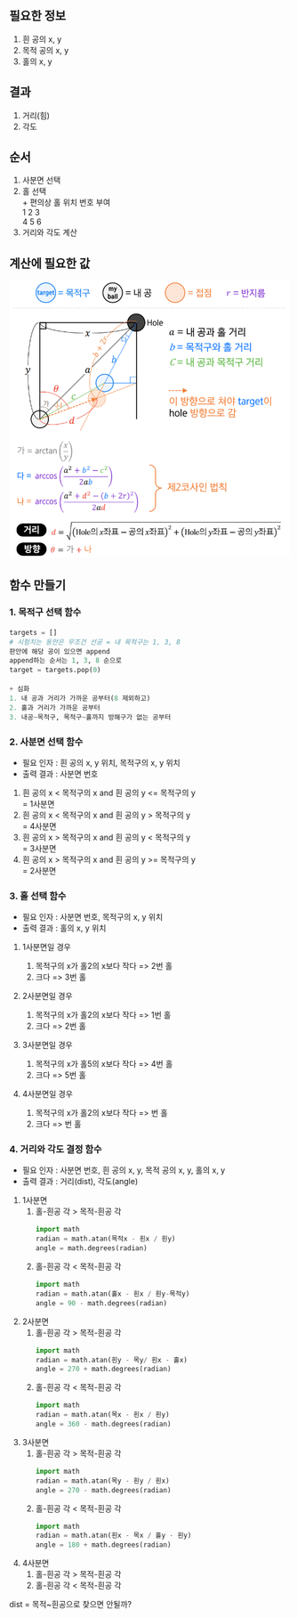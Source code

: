 ## 필요한 정보
1. 흰 공의 x, y
2. 목적 공의 x, y
3. 홀의 x, y

## 결과
1. 거리(힘)
2. 각도

## 순서
1. 사분면 선택
2. 홀 선택  
  \+ 편의상 홀 위치 번호 부여  
   1 2 3  
   4 5 6
3. 거리와 각도 계산

## 계산에 필요한 값
![삼각함수](삼각함수.png)

## 함수 만들기
### 1. 목적구 선택 함수
```python
targets = []
# 시험치는 동안은 무조건 선공 = 내 목적구는 1, 3, 8
판안에 해당 공이 있으면 append
append하는 순서는 1, 3, 8 순으로
target = targets.pop(0)

+ 심화
1. 내 공과 거리가 가까운 공부터(8 제외하고)
2. 홀과 거리가 가까운 공부터
3. 내공~목적구, 목적구~홀까지 방해구가 없는 공부터
```
### 2. 사분면 선택 함수
- 필요 인자 : 흰 공의 x, y 위치, 목적구의 x, y 위치
- 출력 결과 : 사분면 번호
  
1. 흰 공의 x < 목적구의 x and 흰 공의 y <= 목적구의 y  
   = 1사분면
2. 흰 공의 x < 목적구의 x and 흰 공의 y > 목적구의 y  
   = 4사분면
3. 흰 공의 x > 목적구의 x and 흰 공의 y < 목적구의 y  
   = 3사분면
4. 흰 공의 x > 목적구의 x and 흰 공의 y >= 목적구의 y  
   = 2사분면
   
### 3. 홀 선택 함수
- 필요 인자 : 사분면 번호, 목적구의 x, y 위치
- 출력 결과 : 홀의 x, y 위치

1. 1사분면일 경우
   1. 목적구의 x가 홀2의 x보다 작다 => 2번 홀
   2. 크다 => 3번 홀

2. 2사분면일 경우
   1. 목적구의 x가 홀2의 x보다 작다 => 1번 홀
   2. 크다 => 2번 홀

3. 3사분면일 경우
   1. 목적구의 x가 홀5의 x보다 작다 => 4번 홀
   2. 크다 => 5번 홀

4. 4사분면일 경우
   1. 목적구의 x가 홀2의 x보다 작다 => 번 홀
   2. 크다 => 번 홀

### 4. 거리와 각도 결정 함수
- 필요 인자 : 사분면 번호, 흰 공의 x, y, 목적 공의 x, y, 홀의 x, y
- 출력 결과 : 거리(dist), 각도(angle)
1. 1사분면
   1. 홀-흰공 각 > 목적-흰공 각
      ```python
      import math
      radian = math.atan(목적x - 흰x / 흰y)
      angle = math.degrees(radian)
      ```
   2. 홀-흰공 각 < 목적-흰공 각
      ```python
      import math
      radian = math.atan(홀x - 흰x / 흰y-목적y)
      angle = 90 - math.degrees(radian)
      ```
2. 2사분면
   1. 홀-흰공 각 > 목적-흰공 각
       ```python
      import math
      radian = math.atan(흰y - 목y/ 흰x - 홀x)
      angle = 270 + math.degrees(radian)
      ```
   2. 홀-흰공 각 < 목적-흰공 각
       ```python
      import math
      radian = math.atan(목x - 흰x / 흰y)
      angle = 360 - math.degrees(radian)
      ```
3. 3사분면
   1. 홀-흰공 각 > 목적-흰공 각
      ```python
      import math
      radian = math.atan(목y - 흰y / 흰x)
      angle = 270 - math.degrees(radian)
      ```
   2. 홀-흰공 각 < 목적-흰공 각
      ```python
      import math
      radian = math.atan(흰x - 목x / 홀y - 흰y)
      angle = 180 + math.degrees(radian)
      ```
4. 4사분면
   1. 홀-흰공 각 > 목적-흰공 각
   2. 홀-흰공 각 < 목적-흰공 각

dist = 목적~흰공으로 찾으면 안될까?